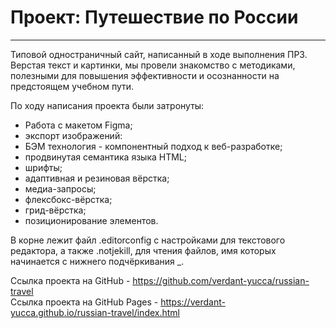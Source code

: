 # Проект: Путешествие по России
-----

Типовой одностраничный сайт, написанный в ходе выполнения ПР3.
Верстая текст и картинки, мы провели знакомство с методиками, полезными для повышения эффективности и осознанности на предстоящем учебном пути.

По ходу написания проекта были затронуты: 
* Работа с макетом Figma;
* экспорт изображений:
* БЭМ технология - компонентный подход к веб-разработке;
* продвинутая семантика языка HTML; 
* шрифты;
* адаптивная и резиновая вёрстка;
* медиа-запросы;
* флексбокс-вёрстка;
* грид-вёрстка;
* позиционирование элементов.

В корне лежит файл .editorconfig с настройками для текстового редактора, а также .notjekill, для чтения файлов, имя которых начинается с нижнего подчёркивания _. 

Ссылка проекта на GitHub - https://github.com/verdant-yucca/russian-travel <br>
Ссылка проекта на GitHub Pages - https://verdant-yucca.github.io/russian-travel/index.html 

